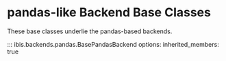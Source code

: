 # pandas-like Backend Base Classes

These base classes underlie the pandas-based backends.

<!-- prettier-ignore-start -->
::: ibis.backends.pandas.BasePandasBackend
    options:
      inherited_members: true
<!-- prettier-ignore-end -->
